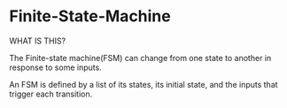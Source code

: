 # Finite-State-Machine

WHAT IS THIS?

The Finite-state machine(FSM) can change from one state to another in response to some inputs.

An FSM is defined by a list of its states, its initial state, and the inputs that trigger each transition.


